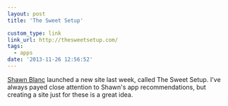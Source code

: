 ```yaml
---
layout: post
title: 'The Sweet Setup'

custom_type: link
link_url: http://thesweetsetup.com/
tags:
  - apps
date: '2013-11-26 12:56:52'
---
```

[Shawn Blanc](http://shawnblanc.net/) launched a new site last week, called The Sweet Setup. I've always payed close attention to Shawn's app recommendations, but creating a site just for these is a great idea.
